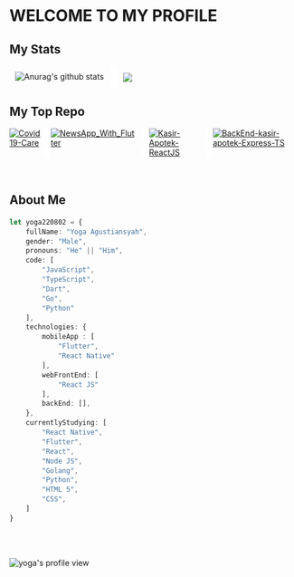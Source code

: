 # WELCOME TO MY PROFILE
## My Stats

<div style="display: flex; flex-direction: row;">
  <img align="center" src="https://github-readme-stats.vercel.app/api/top-langs/?username=yoga220802&langs_count=6&include_all_commits=true&show_icons=true&count_private=true&theme=dracula" alt="Anurag's github stats" style="margin: 10px;" />
  <img align="center" src="./assets/space.png">
  <a href="https://github.com/yoga220802/" style="margin: 10px;">
    <img align="center" src="https://github-readme-stats.vercel.app/api?username=yoga220802&theme=dracula" />
  </a>
</div>



## My Top Repo
<div style="display: flex; flex-direction: row;">
  <a href="https://github.com/yoga220802/Covid19-Care">
    <img src="https://github-readme-stats.vercel.app/api/pin/?username=yoga220802&repo=Covid19-Care&theme=dracula" alt="Covid19-Care" />
  </a>
  <img align="center" src="./assets/space.png">
  <a href="https://github.com/yoga220802/NewsApp_With_Flutter" style="margin-right: 10px;">
    <img src="https://github-readme-stats.vercel.app/api/pin/?username=yoga220802&repo=NewsApp_With_Flutter&theme=dracula" alt="NewsApp_With_Flutter" />
  </a>
  <img align="center" src="./assets/space.png">
  <a href="https://github.com/yoga220802/Kasir-Apotek-ReactJS" style="margin-right: 10px;">
    <img src="https://github-readme-stats.vercel.app/api/pin/?username=yoga220802&Kasir-Apotek-ReactJS&theme=dracula" alt="Kasir-Apotek-ReactJS" />
  </a>
  <img align="center" src="./assets/space.png">
  <a href="https://github.com/yoga220802/BackEnd-kasir-apotek-Express-TS" style="margin-right: 10px;">
    <img src="https://github-readme-stats.vercel.app/api/pin/?username=yoga220802&repo=BackEnd-kasir-apotek-Express-TS&theme=dracula" alt="BackEnd-kasir-apotek-Express-TS" />
  </a>
</div>



<br />
<br />

## About Me

```typescript
let yoga220802 = {
    fullName: "Yoga Agustiansyah",
    gender: "Male",
    pronouns: "He" || "Him",
    code: [
        "JavaScript",
        "TypeScript",
        "Dart",
        "Go",
        "Python"
    ],
    technologies: {
        mobileApp : [
            "Flutter",
            "React Native"
        ],
        webFrontEnd: [
            "React JS"
        ],
        backEnd: [],
    },
    currentlyStudying: [
        "React Native",
        "Flutter",
        "React",
        "Node JS",
        "Golang",
        "Python",
        "HTML 5",
        "CSS",
    ]
}
```
 <br />
 <br />
 <p align="left">
  <img src="https://komarev.com/ghpvc/?username=yoga220802&label=Profile%20visiters&color=dd6387&style=for-the-badge" alt="yoga's profile view" />
  </p>
